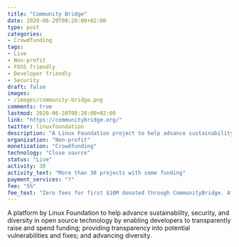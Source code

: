 ```yaml
---
title: "Community Bridge"
date: 2020-06-20T08:20:00+02:00
type: post
categories:
- Crowdfunding
tags:
- Live
- Non-profit
- FOSS friendly
- Developer friendly
- Security
draft: false
images:
- /images/community-bridge.png
comments: true
lastmod: 2020-06-20T08:20:00+02:00
link: "https://communitybridge.org/"
twitter: linuxfoundation
description: "A Linux Foundation project to help advance sustainability, security, and diversity in open source technology by enabling developers to raise and spend funding."
organization: "Non-profit"
monetization: "Crowdfunding"
technology: "Close source"
status: "Live"
activity: 30
activity_text: "More than 30 projects with some funding"
payment_services: "?"
fee: "5%"
fee_text: "Zero fees for first $10M donated through CommunityBridge. After that, 5% platform fee plus the payment processor’s fee."
---
```


A platform by Linux Foundation to help advance sustainability, security, and diversity in open source technology by enabling developers to transparently raise and spend funding; providing transparency into potential vulnerabilities and fixes; and advancing diversity.<!--more-->

